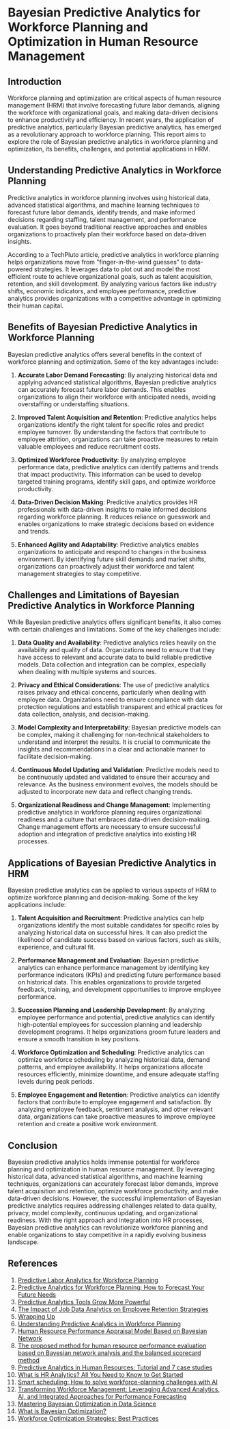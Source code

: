 # Bayesian Predictive Analytics for Workforce Planning and Optimization in Human Resource Management

## Introduction

Workforce planning and optimization are critical aspects of human resource management (HRM) that involve forecasting future labor demands, aligning the workforce with organizational goals, and making data-driven decisions to enhance productivity and efficiency. In recent years, the application of predictive analytics, particularly Bayesian predictive analytics, has emerged as a revolutionary approach to workforce planning. This report aims to explore the role of Bayesian predictive analytics in workforce planning and optimization, its benefits, challenges, and potential applications in HRM.

## Understanding Predictive Analytics in Workforce Planning

Predictive analytics in workforce planning involves using historical data, advanced statistical algorithms, and machine learning techniques to forecast future labor demands, identify trends, and make informed decisions regarding staffing, talent management, and performance evaluation. It goes beyond traditional reactive approaches and enables organizations to proactively plan their workforce based on data-driven insights.

According to a TechPluto article, predictive analytics in workforce planning helps organizations move from "finger-in-the-wind guesses" to data-powered strategies. It leverages data to plot out and model the most efficient route to achieve organizational goals, such as talent acquisition, retention, and skill development. By analyzing various factors like industry shifts, economic indicators, and employee performance, predictive analytics provides organizations with a competitive advantage in optimizing their human capital.

## Benefits of Bayesian Predictive Analytics in Workforce Planning

Bayesian predictive analytics offers several benefits in the context of workforce planning and optimization. Some of the key advantages include:

1. **Accurate Labor Demand Forecasting**: By analyzing historical data and applying advanced statistical algorithms, Bayesian predictive analytics can accurately forecast future labor demands. This enables organizations to align their workforce with anticipated needs, avoiding overstaffing or understaffing situations.

2. **Improved Talent Acquisition and Retention**: Predictive analytics helps organizations identify the right talent for specific roles and predict employee turnover. By understanding the factors that contribute to employee attrition, organizations can take proactive measures to retain valuable employees and reduce recruitment costs.

3. **Optimized Workforce Productivity**: By analyzing employee performance data, predictive analytics can identify patterns and trends that impact productivity. This information can be used to develop targeted training programs, identify skill gaps, and optimize workforce productivity.

4. **Data-Driven Decision Making**: Predictive analytics provides HR professionals with data-driven insights to make informed decisions regarding workforce planning. It reduces reliance on guesswork and enables organizations to make strategic decisions based on evidence and trends.

5. **Enhanced Agility and Adaptability**: Predictive analytics enables organizations to anticipate and respond to changes in the business environment. By identifying future skill demands and market shifts, organizations can proactively adjust their workforce and talent management strategies to stay competitive.

## Challenges and Limitations of Bayesian Predictive Analytics in Workforce Planning

While Bayesian predictive analytics offers significant benefits, it also comes with certain challenges and limitations. Some of the key challenges include:

1. **Data Quality and Availability**: Predictive analytics relies heavily on the availability and quality of data. Organizations need to ensure that they have access to relevant and accurate data to build reliable predictive models. Data collection and integration can be complex, especially when dealing with multiple systems and sources.

2. **Privacy and Ethical Considerations**: The use of predictive analytics raises privacy and ethical concerns, particularly when dealing with employee data. Organizations need to ensure compliance with data protection regulations and establish transparent and ethical practices for data collection, analysis, and decision-making.

3. **Model Complexity and Interpretability**: Bayesian predictive models can be complex, making it challenging for non-technical stakeholders to understand and interpret the results. It is crucial to communicate the insights and recommendations in a clear and actionable manner to facilitate decision-making.

4. **Continuous Model Updating and Validation**: Predictive models need to be continuously updated and validated to ensure their accuracy and relevance. As the business environment evolves, the models should be adjusted to incorporate new data and reflect changing trends.

5. **Organizational Readiness and Change Management**: Implementing predictive analytics in workforce planning requires organizational readiness and a culture that embraces data-driven decision-making. Change management efforts are necessary to ensure successful adoption and integration of predictive analytics into existing HR processes.

## Applications of Bayesian Predictive Analytics in HRM

Bayesian predictive analytics can be applied to various aspects of HRM to optimize workforce planning and decision-making. Some of the key applications include:

1. **Talent Acquisition and Recruitment**: Predictive analytics can help organizations identify the most suitable candidates for specific roles by analyzing historical data on successful hires. It can also predict the likelihood of candidate success based on various factors, such as skills, experience, and cultural fit.

2. **Performance Management and Evaluation**: Bayesian predictive analytics can enhance performance management by identifying key performance indicators (KPIs) and predicting future performance based on historical data. This enables organizations to provide targeted feedback, training, and development opportunities to improve employee performance.

3. **Succession Planning and Leadership Development**: By analyzing employee performance and potential, predictive analytics can identify high-potential employees for succession planning and leadership development programs. It helps organizations groom future leaders and ensure a smooth transition in key positions.

4. **Workforce Optimization and Scheduling**: Predictive analytics can optimize workforce scheduling by analyzing historical data, demand patterns, and employee availability. It helps organizations allocate resources efficiently, minimize downtime, and ensure adequate staffing levels during peak periods.

5. **Employee Engagement and Retention**: Predictive analytics can identify factors that contribute to employee engagement and satisfaction. By analyzing employee feedback, sentiment analysis, and other relevant data, organizations can take proactive measures to improve employee retention and create a positive work environment.

## Conclusion

Bayesian predictive analytics holds immense potential for workforce planning and optimization in human resource management. By leveraging historical data, advanced statistical algorithms, and machine learning techniques, organizations can accurately forecast labor demands, improve talent acquisition and retention, optimize workforce productivity, and make data-driven decisions. However, the successful implementation of Bayesian predictive analytics requires addressing challenges related to data quality, privacy, model complexity, continuous updating, and organizational readiness. With the right approach and integration into HR processes, Bayesian predictive analytics can revolutionize workforce planning and enable organizations to stay competitive in a rapidly evolving business landscape.

## References

1. [Predictive Labor Analytics for Workforce Planning](https://www.jobspikr.com/blog/predictive-labor-analytics-for-workforce-planning/)
2. [Predictive Analytics for Workforce Planning: How to Forecast Your Future Needs](https://www.techpluto.com/predictive-analytics-for-workforce-planning-how-to-forecast-your-future-needs/)
3. [Predictive Analytics Tools Grow More Powerful](https://www.shrm.org/mena/topics-tools/news/technology/hr-tech-trends-2024)
4. [The Impact of Job Data Analytics on Employee Retention Strategies](https://www.techpluto.com/predictive-analytics-for-workforce-planning-how-to-forecast-your-future-needs/)
5. [Wrapping Up](https://www.techpluto.com/predictive-analytics-for-workforce-planning-how-to-forecast-your-future-needs/)
6. [Understanding Predictive Analytics in Workforce Planning](https://www.techpluto.com/predictive-analytics-for-workforce-planning-how-to-forecast-your-future-needs/)
7. [Human Resource Performance Appraisal Model Based on Bayesian Network](https://www.tandfonline.com/doi/full/10.1080/08839514.2023.2198897)
8. [The proposed method for human resource performance evaluation based on Bayesian network analysis and the balanced scorecard method](https://www.tandfonline.com/doi/full/10.1080/08839514.2023.2198897)
9. [Predictive Analytics in Human Resources: Tutorial and 7 case studies](https://www.aihr.com/blog/predictive-analytics-human-resources/)
10. [What is HR Analytics? All You Need to Know to Get Started](https://www.aihr.com/blog/predictive-analytics-human-resources/)
11. [Smart scheduling: How to solve workforce-planning challenges with AI](https://www.mckinsey.com/capabilities/operations/our-insights/smart-scheduling-how-to-solve-workforce-planning-challenges-with-ai)
12. [Transforming Workforce Management: Leveraging Advanced Analytics, AI, and Integrated Approaches for Performance Forecasting](https://www.researchgate.net/publication/379189238_Transforming_Workforce_Management_Leveraging_Advanced_Analytics_AI_and_Integrated_Approaches_for_Performance_Forecasting)
13. [Mastering Bayesian Optimization in Data Science](https://www.datacamp.com/tutorial/mastering-bayesian-optimization-in-data-science)
14. [What is Bayesian Optimization?](https://machinelearningmastery.com/what-is-bayesian-optimization/)
15. [Workforce Optimization Strategies: Best Practices](https://everhour.com/blog/workforce-optimization/)